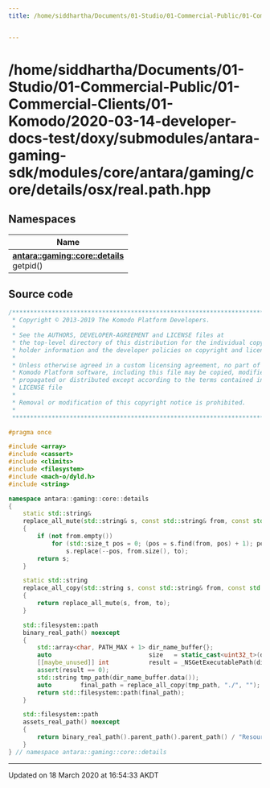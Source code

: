 ```yaml
---
title: /home/siddhartha/Documents/01-Studio/01-Commercial-Public/01-Commercial-Clients/01-Komodo/2020-03-14-developer-docs-test/doxy/submodules/antara-gaming-sdk/modules/core/antara/gaming/core/details/osx/real.path.hpp


---
```


# /home/siddhartha/Documents/01-Studio/01-Commercial-Public/01-Commercial-Clients/01-Komodo/2020-03-14-developer-docs-test/doxy/submodules/antara-gaming-sdk/modules/core/antara/gaming/core/details/osx/real.path.hpp







## Namespaces

| Name           |
| -------------- |
| **[antara::gaming::core::details](Namespaces/namespaceantara_1_1gaming_1_1core_1_1details.md)** <br>getpid()  |














## Source code

```cpp
/******************************************************************************
 * Copyright © 2013-2019 The Komodo Platform Developers.                      *
 *                                                                            *
 * See the AUTHORS, DEVELOPER-AGREEMENT and LICENSE files at                  *
 * the top-level directory of this distribution for the individual copyright  *
 * holder information and the developer policies on copyright and licensing.  *
 *                                                                            *
 * Unless otherwise agreed in a custom licensing agreement, no part of the    *
 * Komodo Platform software, including this file may be copied, modified,     *
 * propagated or distributed except according to the terms contained in the   *
 * LICENSE file                                                               *
 *                                                                            *
 * Removal or modification of this copyright notice is prohibited.            *
 *                                                                            *
 ******************************************************************************/

#pragma once

#include <array>
#include <cassert>
#include <climits>
#include <filesystem>
#include <mach-o/dyld.h>
#include <string>

namespace antara::gaming::core::details
{
    static std::string&
    replace_all_mute(std::string& s, const std::string& from, const std::string& to) noexcept
    {
        if (not from.empty())
            for (std::size_t pos = 0; (pos = s.find(from, pos) + 1); pos += to.size())
                s.replace(--pos, from.size(), to);
        return s;
    }

    static std::string
    replace_all_copy(std::string s, const std::string& from, const std::string& to) noexcept
    {
        return replace_all_mute(s, from, to);
    }

    std::filesystem::path
    binary_real_path() noexcept
    {
        std::array<char, PATH_MAX + 1> dir_name_buffer{};
        auto                           size   = static_cast<uint32_t>(dir_name_buffer.size());
        [[maybe_unused]] int           result = _NSGetExecutablePath(dir_name_buffer.data(), &size);
        assert(result == 0);
        std::string tmp_path(dir_name_buffer.data());
        auto        final_path = replace_all_copy(tmp_path, "./", "");
        return std::filesystem::path(final_path);
    }

    std::filesystem::path
    assets_real_path() noexcept
    {
        return binary_real_path().parent_path().parent_path() / "Resources/assets";
    }
} // namespace antara::gaming::core::details
```


-------------------------------

Updated on 18 March 2020 at 16:54:33 AKDT
